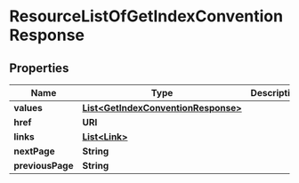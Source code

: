 

# ResourceListOfGetIndexConventionResponse


## Properties

| Name | Type | Description | Notes |
|------------ | ------------- | ------------- | -------------|
|**values** | [**List&lt;GetIndexConventionResponse&gt;**](GetIndexConventionResponse.md) |  |  |
|**href** | **URI** |  |  [optional] |
|**links** | [**List&lt;Link&gt;**](Link.md) |  |  [optional] |
|**nextPage** | **String** |  |  [optional] |
|**previousPage** | **String** |  |  [optional] |



